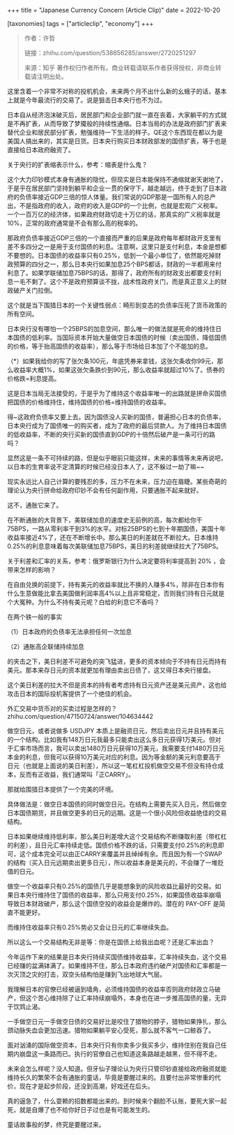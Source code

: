 +++
title = "Japanese Currency Concern (Article Clip)"
date = 2022-10-20

[taxonomies] 
tags = ["articleclip", "economy"]
+++

> 作者：许哲
> 
> 链接：zhihu.com/question/538656285/answer/2720251297
> 
> 来源：知乎
> 著作权归作者所有。商业转载请联系作者获得授权，非商业转载请注明出处。

这里含着一个非常不对称的投机机会，未来两个月不出什么新的幺蛾子的话，基本上就是今年最流行的交易了。说是狙击日本央行也不为过。

日本自从经济泡沫破灭后，居民部门和企业部门就一直在丧着，大家躺平的方式就是不再扩表，从而导致了梦魇般的持续性通缩。日本当局的办法是政府部门扩表来替代企业和居民部分扩表，勉强维持一下生活的样子。QE这个东西现在都以为是美国人搞出来的，其实是日货。日本央行购买日本财政部发的国债扩表，等于也是直接给日本政府融资了。

关于央行的扩表缩表示什么，参考：缩表是什么鬼？

这个大力印钞模式本身有通胀的隐忧，但现实是日本能保持不通缩就谢天谢地了，于是乎在居民部门坚持到躺平和企业一贯的保守下，越走越远，终于走到了日本政府的负债率接近GDP三倍的惊人体量。我们常说的GDP那是一国所有人的总产出，不是指政府的收入，政府的收入是GDP的一个比例，也就是宏观广义税率。一个一百万亿的经济体，如果政府财政切走十万亿的话，那真实的广义税率就是10%，正常的政府通常是不会有那么高的税率的。

那政府负债率接近GDP三倍的一个直接而严重的后果是政府每年都财政开支里有差不多四分之一是用于支付国债的利息。注意啊，这里只是支付利息，本金是想都不要想的。日本国债的收益率只有0.25%，低到一个最小单位了，依然能吃掉财政预算的四分之一，那么日本央行如果加息25个BPS都话，财政的一半都用来付利息了。如果学联储加息75BPS的话，那得了，政府所有的财政支出都要支付利息一毛不剩了。这个不是政府预算谈不拢，战术性政府关门，而是真正意义上的财政破产关门拉倒。

这个就是当下围猎日本的一个关键性弱点：畸形到变态的负债率压死了货币政策的所有空间。

日本央行没有哪怕一个25BPS的加息空间，那么唯一的做法就是死命的维持住日本国债的低利率。当国际资本开始大量做空日本国债的时候（卖出国债，降低国债的价格，等于抬高国债的收益率），那么等于市场给日本加了个不能加的息。

（*）如果我给你的写了张欠条100元，年底凭券来拿钱，这张欠条收你99元，那么收益率大概1%，如果这张欠条跌价到90元，那么收益率就超过10%了。债券的价格跌=利息提高。

这是日本当局无法接受的，于是乎为了维持这个收益率唯一的出路就是拼命买国债把国债的价格维持住，维持国债的价格=维持国债的收益率。

得~这政府负债率又要上去。因为国债没人买新的国债，普遍担心日本的负债率，日本央行成为了国债唯一的购买者，成为了政府的最后贷款人。为了维持日本国债的低收益率，不断的央行买新的国债直到GDP的十倍然后破产是一条可行的路吗？

显然这是一条不可持续的路，但是似乎眼前只能这样，未来的事情等未来再说吧，以日本的生育率说不定清算的时候已经没日本人了，这不躲过一劫了嘛~~

现实永远比人自己计算的要残忍的多，压力不在未来，压力迫在眉睫。某些奇葩的理论认为央行拼命给政府印钞不会有任何副作用，只要通胀不起来就好。

这不，通胀它来了。

在不断通胀的大背景下，美联储加息的速度史无前例的高，每次都给你干75BPS，一路从零利率干到3%的水平。对标25BPS的七到十年期国债，美国十年收益率接近4%了，还在不断增长中。那么美日的利差就在不断拉大。日本维持0.25%的利息意味着每次美联储加息75BPS，美日的利差就继续拉大了75BPS。

关于利差和汇率的关系，参考：俄罗斯银行为什么决定要将利率提高到 20% ，会带来怎样的影响？

在自由兑换的前提下，持有美元的收益率就比不换的人赚多4%，除非在日本你有什么生意做能比拿去美国做利润率高4%以上且非常稳定，否则我们持有日元就是个大冤种。为什么不持有美元呢？白给的利息它不香吗？

在两个铁一般的事实

（1）日本政府的负债率无法承担任何一次加息

（2）通胀高企联储持续加息

的夹击之下，美日利差不可避免的突飞猛进，更多的资本倾向于不持有日元而持有美元。那本来存日元的资本就更加有理由卖出日债了，这又得日本央行接盘。

这个美日利差的拉大不但是资本的持有者考虑持有日元资产还是美元资产，这也给攻击日本的国际投机客提供了一个绝佳的机会。

外汇交易中货币对的买卖过程是怎样的？zhihu.com/question/47150724/answer/104634442

做空日元，或者说做多 USDJPY 本质上是融资日元，然后卖出日元并且持有美元的一个结构。比如我有148万日元我最多只能卖出这么多日元获得1万美元。但对于汇率市场而言，我可以卖出1480万日元获得10万美元，我需要支付1480万日元本金的利息，但我可以获得10万美元对应的利息。因为等金额的美元利息要高于日元（也就是上面说的美日利差），所以这一笔杠杠投机做空交易不但没有持仓成本，反而有正收益，我们通常叫「正CARRY」。

那就给围猎日本提供了一个完美的环境。

具体做法是：做空日本国债的同时做空日元。在结构上需要先买入日元，然后做空日本国债期货，并且做空更多的日元的远期。这是一个很小风险但收益绝佳的交易结构。

日本如果继续维持低利率，那么美日利差增大这个交易结构不断赚取利差（带杠杠的利差），且日元汇率持续走低。国债价格不跌的话，只需要支付0.25%的利息即可，这个成本完全可以由正CARRY来覆盖并且绰绰有余。而且因为有一个SWAP的结构（买入日元远期卖出更多日元），所以收益本身是美元的，不会赚了一堆贬值的日元。

做空一个收益率只有0.25%的国债几乎是能想象到的风险收益比最好的交易。如果日本央行维持住了国债的收益率，那么只用支付0.25%，如果国债收益率崩塌导致日本财政破产，那么这个国债空投的收益会是爆炸的。潜在的 PAY-OFF 是简直不能更好。

而维持住收益率只有0.25%势必又会让日元的汇率继续失血。

所以这么一个交易结构无非是等：你是在国债上给我出血呢？还是汇率出血？

今年运作下来的结果是日本央行持续买国债维持收益率，汇率持续失血，这个交易已经赚的盆满钵满了。如果维持不住，那么日本政府违约破产对国债和汇率都是一次灭顶之灾的打击，双空头结构怕是赚到飞出地球大气层。

我理解日本的官僚已经被逼到墙角，必须维持国债的收益率否则政府财政立马破产，但这个苦心维持除了让汇率持续崩塌外，本身也在进一步推高国债的量，无异于饮鸩止渴。

一手做空日元一手做空日债的交易好比是咬住了猎物的脖子，猎物如果挣扎，那么颈动脉失血会更加迅速。猎物如果躺平安心受死，那么就不客气一口鲸吞了。

面对汹涌的国际做空资本，日本央行只有你卖多少我买多少，维持住别在我自己任期内崩盘这一条路而已。执行的官僚自己也知道这条路越走越黑，但不得不走。

未来会怎么样呢？没人知道。但牙仙子理论认为央行只管印钞直接给政府融资就能维持长久的繁荣不会有通胀的童话，毕竟是要醒过来的。且要付出非常惨重的代价，现在才是起步阶段，还没到高潮，好戏还在后头。

真的逼急了，什么耍赖的招数都能出来的。到时候来个翻脸不认账，要死大家一起死，就是自爆了也不给你好日子过也是有可能发生的。

童话故事般的梦，终究是要醒过来。
